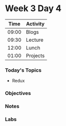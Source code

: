 # Week 3 Day 4

| Time | Activity |
| --- | --- |
09:00 | Blogs
09:30 | Lecture
12:00 | Lunch
01:00 | Projects

### Today's Topics
+ Redux

### Objectives

### Notes


### Labs
